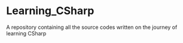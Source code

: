 # Learning_CSharp
A repository containing all the source codes written on the journey of learning CSharp
